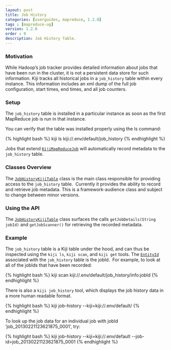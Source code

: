 ```yaml
---
layout: post
title: Job History
categories: [userguides, mapreduce, 1.2.0]
tags : [mapreduce-ug]
version: 1.2.0
order : 9
description: Job History Table.
---
```


### Motivation

While Hadoop’s job tracker provides detailed information about jobs that have been run in the
cluster, it is not a persistent data store for such information. 
Kiji tracks all historical jobs in a `job_history` table within every instance. 
This information includes an xml dump of the full job configuration, start times,
end times, and all job counters.


### Setup
The `job_history` table is installed in a particular instance as soon as the first MapReduce job is run in that instance.

You can verify that the table was installed properly using the ls command:

{% highlight bash %}
kiji ls kiji://.env/default/job_history
{% endhighlight %}

Jobs that extend [`KijiMapReduceJob`]({{site.api_mr_1_2_0}}/framework/KijiMapReduceJob.html) will automatically record metadata to the `job_history` table.

### Classes Overview

The [`JobHistoryKijiTable`]({{site.api_mr_1_2_0}}/framework/JobHistoryKijiTable.html) class is the main class responsible for providing access to
the `job_history` table.  Currently it provides the ability to record and retrieve job metadata.  This
is a framework-audience class and subject to change between minor versions.

### Using the API

The [`JobHistoryKijiTable`]({{site.api_mr_1_2_0}}/framework/JobHistoryKijiTable.html) class surfaces the calls `getJobDetails(String jobId)` and `getJobScanner()` for retrieving the recorded metadata.

### Example

The `job_history` table is a Kiji table under the hood, and can thus be inspected using the `kiji ls`, `kiji scan`, and `kiji get` tools.  The [`EntityId`]({{site.api_schema_1_3_0}}/EntityId.html) associated with the `job_history` table is the jobId.  For example, to look at all of the jobIds that have been recorded:

{% highlight bash %}
kiji scan kiji://.env/default/job_history/info:jobId
{% endhighlight %}

There is also a `kiji job_history` tool, which displays the job history data in a more human readable
format.

{% highlight bash %}
kiji job-history --kiji=kiji://.env/default/
{% endhighlight %}

To look up the job data for an individual job with jobId ‘job_20130221123621875_0001’, try:

{% highlight bash %}
kiji job-history --kiji=kiji://.env/default --job-id=job_20130221123621875_0001
{% endhighlight %}
